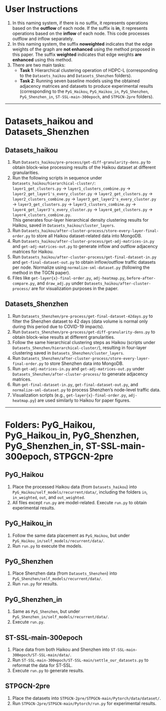 # User Instructions
1. In this naming system, if there is no suffix, it represents operations based on the **outflow** of each node. If the suffix is **in**, it represents operations based on the **inflow** of each node. This code processes outflow and inflow separately.
2. In this naming system, the suffix **noweighted** indicates that the edge weights of the graph are **not enhanced** using the method proposed in this paper. The suffix **weighted** indicates that edge weights **are enhanced** using this method.
3. There are two main tasks:  
   - **Task 1**: Hierarchical clustering operation of HDPC-L (corresponding to the `Datasets_haikou` and `Datasets_Shenzhen` folders).  
   - **Task 2**: Running seven baseline models using the obtained adjacency matrices and datasets to produce experimental results (corresponding to the `PyG_Haikou`, `PyG_Haikou_in`, `PyG_Shenzhen`, `PyG_Shenzhen_in`, `ST-SSL-main-300epoch`, and `STPGCN-2pre` folders).

---

# Datasets_haikou and Datasets_Shenzhen

## Datasets_haikou
1. Run `Datasets_haikou/pre-process/get-diff-granularity-dens.py` to obtain block-wise processing results of the Haikou dataset at different granularities.
2. Run the following scripts in sequence under `Datasets_haikou/hierarchical-cluster/`:  
   `layer1_get_clusters.py` → `layer1_clusters_combine.py` → `layer2_get_layer1's_every_cluster.py` → `layer2_get_clusters.py` → `layer2_clusters_combine.py` → `layer3_get_layer2's_every_cluster.py` → `layer3_get_clusters.py` → `layer3_clusters_combine.py` → `layer4_get_layer3's_every_cluster.py` → `layer4_get_clusters.py` → `layer4_clusters_combine.py`.  
   This generates four-layer hierarchical density clustering results for Haikou, saved in `Datasets_haikou/cluster_layers`.
3. Run `Datasets_haikou/after-cluster-process/store-every-layer-final-order.py` to store all Haikou dataset-related data into MongoDB.
4. Run `Datasets_haikou/after-cluster-process/get-adj-matrices-in.py` and `get-adj-matrices-out.py` to generate inflow and outflow adjacency matrices for Haikou.
5. Run `Datasets_haikou/after-cluster-process/get-final-dataset-in.py` and `get-final-dataset-out.py` to obtain inflow/outflow traffic datasets per node. Normalize using `normalize-sml-dataset.py` (following the method in the TGCN paper).
6. Files like `get-layer{x}-final-order.py`, `adj-heatmap.py`, `before-after-compare.py`, and `draw_adj.py` under `Datasets_haikou/after-cluster-process/` are for visualization purposes in the paper.

## Datasets_Shenzhen
1. Run `Datasets_Shenzhen/pre-process/get-final-dataset-42days.py` to filter the Shenzhen dataset to 42 days (data volume is normal only during this period due to COVID-19 impacts).
2. Run `Datasets_Shenzhen/pre-process/get-diff-granularity-dens.py` to obtain block-wise results at different granularities.
3. Follow the same hierarchical clustering steps as Haikou (scripts under `Datasets_Shenzhen/hierarchical-cluster/`), resulting in four-layer clustering saved in `Datasets_Shenzhen/cluster_layers`.
4. Run `Datasets_Shenzhen/after-cluster-process/store-every-layer-final-order.py` to store Shenzhen data into MongoDB.
5. Run `get-adj-matrices-in.py` and `get-adj-matrices-out.py` under `Datasets_Shenzhen/after-cluster-process/` to generate adjacency matrices.
6. Run `get-final-dataset-in.py`, `get-final-dataset-out.py`, and `normalize-sml-dataset.py` to process Shenzhen’s node-level traffic data.
7. Visualization scripts (e.g., `get-layer{x}-final-order.py`, `adj-heatmap.py`) are used similarly to Haikou for paper figures.

---

# Folders: PyG_Haikou, PyG_Haikou_in, PyG_Shenzhen, PyG_Shenzhen_in, ST-SSL-main-300epoch, STPGCN-2pre

## PyG_Haikou
1. Place the processed Haikou data (from `Datasets_haikou`) into `PyG_Haikou/self_models/recurrent/data/`, including the folders `in`, `in_weighted`, `out`, and `out_weighted`.
2. All files except `run.py` are model-related. Execute `run.py` to obtain experimental results.

## PyG_Haikou_in
1. Follow the same data placement as `PyG_Haikou`, but under `PyG_Haikou_in/self_models/recurrent/data/`.
2. Run `run.py` to execute the models.

## PyG_Shenzhen
1. Place Shenzhen data (from `Datasets_Shenzhen`) into `PyG_Shenzhen/self_models/recurrent/data/`.
2. Run `run.py` for results.

## PyG_Shenzhen_in
1. Same as `PyG_Shenzhen`, but under `PyG_Shenzhen_in/self_models/recurrent/data/`.
2. Execute `run.py`.

## ST-SSL-main-300epoch
1. Place data from both Haikou and Shenzhen into `ST-SSL-main-300epoch/ST-SSL-main/data/`.
2. Run `ST-SSL-main-300epoch/ST-SSL-main/settle_our_datasets.py` to reformat the data for ST-SSL.
3. Execute `run.py` to generate results.

## STPGCN-2pre
1. Place the datasets into `STPGCN-2pre/STPGCN-main/Pytorch/data/dataset/`.
2. Run `STPGCN-2pre/STPGCN-main/Pytorch/run.py` for experimental results.
